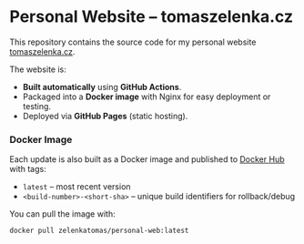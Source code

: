 # Personal Website – tomaszelenka.cz

This repository contains the source code for my personal website [tomaszelenka.cz](https://tomaszelenka.cz).

The website is:
- **Built automatically** using **GitHub Actions**.
- Packaged into a **Docker image** with Nginx for easy deployment or testing.
- Deployed via **GitHub Pages** (static hosting).

### Docker Image

Each update is also built as a Docker image and published to [Docker Hub](https://hub.docker.com/r/zelenkatomas/personal-web) with tags:
- `latest` – most recent version
- `<build-number>-<short-sha>` – unique build identifiers for rollback/debug

You can pull the image with:
```bash
docker pull zelenkatomas/personal-web:latest
